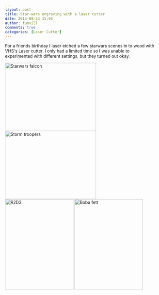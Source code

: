 ```yaml
---
layout: post
title: Star-wars engraving with a laser cutter 
date: 2013-09-23 15:08
author: funvill
comments: true
categories: [Laser Cutter]
---
```

For a friends birthday I laser etched a few starwars scenes in to wood with VHS's Laser cutter. I only had a limited time so I was unable to experimented with different settings, but they turned out okay.

<img class="alignnone size-medium wp-image-3485" alt="Starwars falcon" src="http://blog.abluestar.com/public/uploads/2013/09/2013-09-20-23.16.14-300x225.jpg" width="300" height="225" />

<img class="alignnone size-medium wp-image-3486" alt="Storm troopers " src="http://blog.abluestar.com/public/uploads/2013/09/2013-09-20-23.51.12-300x225.jpg" width="300" height="225" />

<img class="alignnone size-medium wp-image-3487" alt="R2D2" src="http://blog.abluestar.com/public/uploads/2013/09/2013-09-20-21.50.43-225x300.jpg" width="225" height="300" />

<img class="alignnone size-medium wp-image-3484" alt="Boba fett " src="http://blog.abluestar.com/public/uploads/2013/09/2013-09-20-22.22.53-225x300.jpg" width="225" height="300" />
